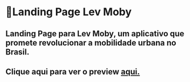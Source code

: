 # 🚗Landing Page Lev Moby
Landing Page para Lev Moby, um aplicativo que promete revolucionar a mobilidade urbana no Brasil.
---
## Clique aqui para ver o preview <a href="https://lev-moby-lp.vercel.app/motoristaFloripa.html">aqui.</a>
